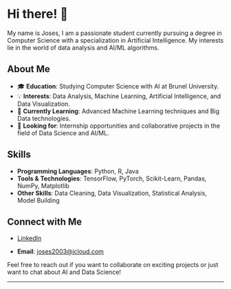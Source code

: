 # Hi there! 👋

My name is Joses, I am a passionate student currently pursuing a degree in Computer Science with a specialization in Artificial Intelligence.
My interests lie in the world of data analysis and AI/ML algorithms.

## About Me

- 🎓 **Education**: Studying Computer Science with AI at Brunel University.
- 💡 **Interests**: Data Analysis, Machine Learning, Artificial Intelligence, and Data Visualization.
- 🌱 **Currently Learning**: Advanced Machine Learning techniques and Big Data technologies.
- 💼 **Looking for**: Internship opportunities and collaborative projects in the field of Data Science and AI/ML.

## Skills

- **Programming Languages**: Python, R, Java
- **Tools & Technologies**: TensorFlow, PyTorch, Scikit-Learn, Pandas, NumPy, Matplotlib
- **Other Skills**: Data Cleaning, Data Visualization, Statistical Analysis, Model Building

## Connect with Me

- [LinkedIn](https://www.linkedin.com/in/joses-robert-17813327a/)

- **Email**: joses2003@icloud.com

Feel free to reach out if you want to collaborate on exciting projects or just want to chat about AI and Data Science!

---


<!---
joro243/joro243 is a ✨ special ✨ repository because its `README.md` (this file) appears on your GitHub profile.
You can click the Preview link to take a look at your changes.
--->
